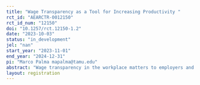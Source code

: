 ```yaml
---
title: "Wage Transparency as a Tool for Increasing Productivity "
rct_id: "AEARCTR-0012150"
rct_id_num: "12150"
doi: "10.1257/rct.12150-1.2"
date: "2023-10-03"
status: "in_development"
jel: "nan"
start_year: "2023-11-01"
end_year: "2024-12-31"
pi: "Marco Palma mapalma@tamu.edu"
abstract: "Wage transparency in the workplace matters to employers and employees alike. Some countries such as Norway have introduced wage transparency by allowing constituents to search for wage levels through an online search. Employees have several interests that are related to wage transparency, such as knowing that they are receiving a fair wage relative to their coworkers or knowing their relative position in a social or professional ladder. Managers are aware that their employees value this information as a way to “understand and contextualize their workplace,” yet face trade-offs (Collins & Mossholder, 2014). In the interest of encouraging productive employees, increasing or maintaining job satisfaction, increasing trust, and reducing employee turnover, employers and policymakers face the decision on whether to provide wage transparency (Cohen-Charash & Spector, 2001; Ambrose et al., 2002; Reb et al, 2006; Sklaricki & Folger, 1997).  Furthermore, transparency discourages public corruption and nepotism, and increases trust in the tax and social security system. This study aims to investigate wage transparency as a tool for increasing productivity and its effect on employees’ motivation to increase effort. Experimental literature shows that transparency is valued when it reduces uncertainty about wages (Brandes & Darai, 2017). Workers also have varying and substantial willingness to pay to learn the wages of peers and their boss (Cullen & Perez-Truglia, 2022).  Our study examines conditions under which transparency of wages or productivity may induce workers to exert higher effort when there is no vertical differentiation (similar positions) among them and in a setting where more productive employees are paid more. "
layout: registration
---
```


